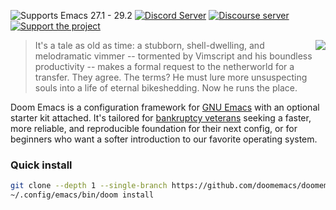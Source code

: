 ![Supports Emacs 27.1 - 29.2](https://img.shields.io/badge/Supports-Emacs_27.1--29.2-blueviolet.svg?style=flat-square&logo=GNU%20Emacs&logoColor=white)
[![Discord Server](https://img.shields.io/discord/406534637242810369?color=738adb&label=Discord&logo=discord&logoColor=white&style=flat-square)][discord]
[![Discourse server](https://img.shields.io/discourse/users?server=https%3A%2F%2Fdiscourse.doomemacs.org&logo=discourse&label=Discourse&style=flat-square&color=9cf)][discourse]
[![Support the project](https://img.shields.io/badge/Support-the%20project-d5649f?style=flat-square&logo=github-sponsors)][support]

<a href="http://ultravioletbat.deviantart.com/art/Yay-Evil-111710573">
  <img src="https://raw.githubusercontent.com/doomemacs/doomemacs/screenshots/cacochan.png" align="right" />
</a>

> It's a tale as old as time: a stubborn, shell-dwelling, and melodramatic
> vimmer -- tormented by Vimscript and his boundless productivity -- makes a
> formal request to the netherworld for a transfer. They agree. The terms? He
> must lure more unsuspecting souls into a life of eternal bikeshedding. Now he
> runs the place.

Doom Emacs is a configuration framework for [GNU Emacs][emacs] with an optional
starter kit attached. It's tailored for [bankruptcy veterans][bankruptcy]
seeking a faster, more reliable, and reproducible foundation for their next
config, or for beginners who want a softer introduction to our favorite
operating system.

### Quick install

``` sh
git clone --depth 1 --single-branch https://github.com/doomemacs/doomemacs ~/.config/emacs
~/.config/emacs/bin/doom install
```


[bankruptcy]: https://www.emacswiki.org/emacs/DotEmacsBankruptcy
[discord]: https://doomemacs.org/discord
[discourse]: https://discourse.doomemacs.org
[emacs]: https://www.gnu.org/software/emacs/
[support]: https://github.com/sponsors/hlissner
